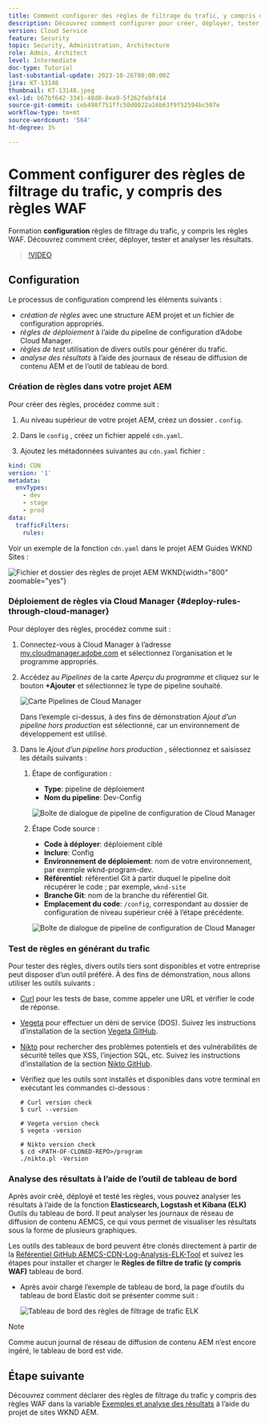 ```yaml
---
title: Comment configurer des règles de filtrage du trafic, y compris des règles WAF
description: Découvrez comment configurer pour créer, déployer, tester et analyser les résultats des règles de filtrage du trafic, y compris les règles WAF.
version: Cloud Service
feature: Security
topic: Security, Administration, Architecture
role: Admin, Architect
level: Intermediate
doc-type: Tutorial
last-substantial-update: 2023-10-26T00:00:00Z
jira: KT-13148
thumbnail: KT-13148.jpeg
exl-id: b67bf642-3341-48d0-8ea9-5f262febf414
source-git-commit: ceb498f751ffc50d0022a16b63f9f52594bc507e
workflow-type: tm+mt
source-wordcount: '564'
ht-degree: 3%

---
```


# Comment configurer des règles de filtrage du trafic, y compris des règles WAF

Formation **configuration** règles de filtrage du trafic, y compris les règles WAF. Découvrez comment créer, déployer, tester et analyser les résultats.

>[!VIDEO](https://video.tv.adobe.com/v/3425407?quality=12&learn=on)

## Configuration

Le processus de configuration comprend les éléments suivants :

- _création de règles_ avec une structure AEM projet et un fichier de configuration appropriés.
- _règles de déploiement_ à l’aide du pipeline de configuration d’Adobe Cloud Manager.
- _règles de test_ utilisation de divers outils pour générer du trafic.
- _analyse des résultats_ à l’aide des journaux de réseau de diffusion de contenu AEM et de l’outil de tableau de bord.

### Création de règles dans votre projet AEM

Pour créer des règles, procédez comme suit :

1. Au niveau supérieur de votre projet AEM, créez un dossier . `config`.

1. Dans le `config` , créez un fichier appelé `cdn.yaml`.

1. Ajoutez les métadonnées suivantes au `cdn.yaml` fichier :

```yaml
kind: CDN
version: '1'
metadata:
  envTypes:
    - dev
    - stage
    - prod
data:
  trafficFilters:
    rules:
```

Voir un exemple de la fonction `cdn.yaml` dans le projet AEM Guides WKND Sites :

![Fichier et dossier des règles de projet AEM WKND](./assets/wknd-rules-file-and-folder.png){width="800" zoomable="yes"}

### Déploiement de règles via Cloud Manager {#deploy-rules-through-cloud-manager}

Pour déployer des règles, procédez comme suit :

1. Connectez-vous à Cloud Manager à l’adresse [my.cloudmanager.adobe.com](https://my.cloudmanager.adobe.com/) et sélectionnez l’organisation et le programme appropriés.

1. Accédez au _Pipelines_ de la carte _Aperçu du programme_ et cliquez sur le bouton **+Ajouter** et sélectionnez le type de pipeline souhaité.

   ![Carte Pipelines de Cloud Manager](./assets/cloud-manager-pipelines-card.png)

   Dans l’exemple ci-dessus, à des fins de démonstration _Ajout d’un pipeline hors production_ est sélectionné, car un environnement de développement est utilisé.

1. Dans le _Ajout d’un pipeline hors production_ , sélectionnez et saisissez les détails suivants :

   1. Étape de configuration :

      - **Type**: pipeline de déploiement
      - **Nom du pipeline**: Dev-Config

      ![Boîte de dialogue de pipeline de configuration de Cloud Manager](./assets/cloud-manager-config-pipeline-step1-dialog.png)

   2. Étape Code source :

      - **Code à déployer**: déploiement ciblé
      - **Inclure**: Config
      - **Environnement de déploiement**: nom de votre environnement, par exemple wknd-program-dev.
      - **Référentiel**: référentiel Git à partir duquel le pipeline doit récupérer le code ; par exemple, `wknd-site`
      - **Branche Git**: nom de la branche du référentiel Git.
      - **Emplacement du code**: `/config`, correspondant au dossier de configuration de niveau supérieur créé à l’étape précédente.

      ![Boîte de dialogue de pipeline de configuration de Cloud Manager](./assets/cloud-manager-config-pipeline-step2-dialog.png)

### Test de règles en générant du trafic

Pour tester des règles, divers outils tiers sont disponibles et votre entreprise peut disposer d’un outil préféré. À des fins de démonstration, nous allons utiliser les outils suivants :

- [Curl](https://curl.se/) pour les tests de base, comme appeler une URL et vérifier le code de réponse.

- [Vegeta](https://github.com/tsenart/vegeta) pour effectuer un déni de service (DOS). Suivez les instructions d’installation de la section [Vegeta GitHub](https://github.com/tsenart/vegeta#install).

- [Nikto](https://github.com/sullo/nikto/wiki) pour rechercher des problèmes potentiels et des vulnérabilités de sécurité telles que XSS, l’injection SQL, etc. Suivez les instructions d’installation de la section [Nikto GitHub](https://github.com/sullo/nikto).

- Vérifiez que les outils sont installés et disponibles dans votre terminal en exécutant les commandes ci-dessous :

  ```shell
  # Curl version check
  $ curl --version
  
  # Vegeta version check
  $ vegeta -version
  
  # Nikto version check
  $ cd <PATH-OF-CLONED-REPO>/program
  ./nikto.pl -Version
  ```

### Analyse des résultats à l’aide de l’outil de tableau de bord

Après avoir créé, déployé et testé les règles, vous pouvez analyser les résultats à l’aide de la fonction **Elasticsearch, Logstash et Kibana (ELK)** Outils du tableau de bord. Il peut analyser les journaux de réseau de diffusion de contenu AEMCS, ce qui vous permet de visualiser les résultats sous la forme de plusieurs graphiques.

Les outils des tableaux de bord peuvent être clonés directement à partir de la [Référentiel GitHub AEMCS-CDN-Log-Analysis-ELK-Tool](https://github.com/adobe/AEMCS-CDN-Log-Analysis-ELK-Tool) et suivez les étapes pour installer et charger le **Règles de filtre de trafic (y compris WAF)** tableau de bord.

- Après avoir chargé l’exemple de tableau de bord, la page d’outils du tableau de bord Elastic doit se présenter comme suit :

  ![Tableau de bord des règles de filtrage de trafic ELK](./assets/elk-dashboard.png)

>[!NOTE]
>
>    Comme aucun journal de réseau de diffusion de contenu AEM n’est encore ingéré, le tableau de bord est vide.


## Étape suivante

Découvrez comment déclarer des règles de filtrage du trafic y compris des règles WAF dans la variable [Exemples et analyse des résultats](./examples-and-analysis.md) à l’aide du projet de sites WKND AEM.
